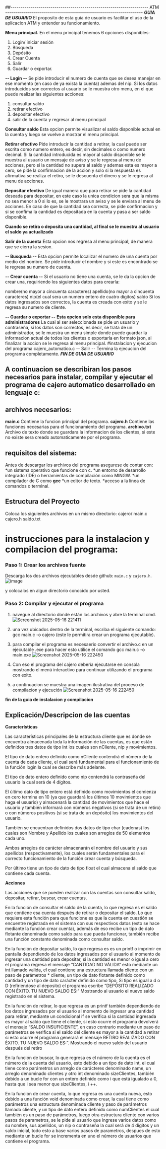 ##--------------------------------------------------------------------- ATM ---------------------------------------------------------------------
***GUIA DE USUARIO***
El proposito de esta guia de usuario es facilitar el uso de la aplicacion ATM y entender su funcionamiento.

**Menu principal.**
En el menu principal tenemos 6 opciones disponibles:
1. Login/ iniciar sesión 
2. Búsqueda
3. Depósito
4. Crear Cuenta
5. Salir
6. Guardar o exportar.

**-- Login --**
Se pide introducir el numero de cuenta que se desea manejar en ese momento (en caso de ya exista la cuenta)
ademas del nip. Si los datos introducidos son correctos
al usuario se le muestra otro menu, en el que puede realizar las siguientes acciones:
1. consultar saldo
2. retirar efectivo
3. depositar efectivo
4. salir de la cuenta y regresar al menu principal

**Consultar saldo**
Esta opcion permite visualizar el saldo disponible actual en la cuenta y luego se vuelve a mostrar el menu principal.

**Retirar efectivo**
Pide introducir la cantidad a retirar, la cual puede ser escrita como numero entero, es decir, sin decimales o como numero decimal. Si la cantidad introducida es mayor al saldo disponible se le muestra al usuario un mensaje de aviso y se le regresa al menu de acciones, pero si la cantidad no supera al saldo y ademas esta es mayor a cero, se pide la confirmacion de la accion y solo si la respuesta es afirmativa se realiza el retiro, se le descuenta el dinero y se le regresa al menu de acciones.

**Depositar efectivo**
De igual manera que para retirar se pide la cantidad deseada para depositar, en este caso la unica condicion sera que la misma no sea menor a 0 si lo es, se le mostrara un aviso y se le enviara al menu de acciones. 
En caso de que la cantidad sea correcta, se pide confirmacion y si se confima la cantidad es depositada en la cuenta y pasa a ser saldo disponible.

**Cuando se retira o deposita una cantidad, al final se le muestra al usuario el saldo ya actualizado**

**Salir de la cuenta**
Esta opcion nos regresa al menu principal, de manera que se cierra la sesion.

**-- Busqueda --**
Esta opcion permite localizar el numero de una cuenta por medio del nombre. Se pide introducir el nombre y si este es encontrado se le regresa su numero de cuenta.

**-- Crear cuenta --**
Si el usuario no tiene una cuenta, se le da la opcion de crear una, requiriendo los siguientes datos para crearla:

nombre(no mayor a cincuenta caracteres)
apellido(no mayor a cincuenta caracteres) 
nip(el cual sera un numero entero de cuatro digitos)
saldo
Si los datos ingresados son correctos, la cuenta es creada con exito y se le regresa su numero de cliente.

**-- Guardar o exportar --**
**Esta opcion solo esta disponible para administradores** 
La cual al ser seleccionada se pide un usuario y contraseña, si los datos son correctos, es decir, se trata de un administrador, se le muestra un menu simple donde puede guardar la informacion actual de todos los clientes o exportarla en formato json, al finalizar la accion se le regresa al menu principal.
#instalacion y ejecucion del programa cajero_automatico.c 
-- Salir --
Termina la ejecucion del programa completamente.
***FIN DE GUIA DE USUARIO***

## A continuacion se describiran los pasos necesarios para instalar, compilar y ejecutar el programa de cajero automatico desarrollado en lenguaje c:

## archivos necesarios: 

**main.c** 
Contiene la funcion principal del programa.
**cajero.h** 
Contiene las funciones necesarias para el funcionamiento del programa.
**archivo.txt** 
Archivo de texto donde se guardara la informacion de los clientes, si este no existe sera creado automaticamente por el programa. 

## requisitos del sistema:

Antes de descargar los archivos del programa asegurese de contar con: 
*un sistema operativo que funcione con c. 
*un entorno de desarrollo integrado (IDE) o herramientas de compilación como MINGW.
*un compilador de C como **gcc**
*un editor de texto. 
*acceso a la linea de comandos o terminal.


## Estructura del Proyecto

Coloca los siguientes archivos en un mismo directorio:
cajero/
main.c
cajero.h
saldo.txt

# instrucciones para la instalacion y compilacion del programa:

### Paso 1: Crear los archivos fuente

Descarga los dos archivos ejecutables desde github: `main.c` y `cajero.h`.
![image](https://github.com/user-attachments/assets/7d7b6c00-a4a6-4fdb-bfd2-2026b3572341)

y colocalos en algun directorio conocido por usted. 

### Paso 2: Compilar y ejecutar el programa

 1. navegue al directorio donde están los archivos y abre la terminal cmd.
    ![Screenshot 2025-05-16 221411](https://github.com/user-attachments/assets/60dd8353-5d93-4e18-9a5d-64a4d9f301bd)

 2.  una vez ubicados dentro de la terminal, escriba el siguiente comando: gcc main.c -o cajero (este le permitira crear un programa ejecutable).
 3. para compilar el programa es necesaerio convertir el archivo.c en un ejecutable .exe para hacer esto utilice el comando gcc main.c -o main.exe
    ![Screenshot 2025-05-16 222450](https://github.com/user-attachments/assets/b791f20f-c7fa-4591-a05a-a6c3675bd187)

 4. Con eso el programa del cajero debería ejecutarse en consola mostrando el menú interactivo para continuar utilizando el programa con exito.
 5. a continuacion se muestra una imagen ilustrativa del proceso de compilacion y ejecución
 ![Screenshot 2025-05-16 222450](https://github.com/user-attachments/assets/2bca221c-ed95-4c98-a966-8ceaed596c48)

  **fin de la guia de instalacion y compilacion**
  
## **Explicación/Descripcion de las cuentas**

**Características**

Las características principales de la estructura cliente que es donde se encuentra almacenada toda la información de las cuentas, es que están definidos tres datos de tipo int los cuales son nCliente, nip y movimientos.

El tipo de dato entero definido como nCliente contendrá el número de la cuenta de cada cliente, el cual será fundamental para el funcionamiento de la función login la cual se describe más adelante.

El tipo de dato entero definido como nip contendrá la contraseña del usuario la cual será de 4 dígitos.

El último dato de tipo entero está definido como movimientos el comienza en cero termina en 10 (ya que guardará los últimos 10 movimientos que haga el usuario) y almacenará la cantidad de movimientos que hace el usuario y también informará con números negativos (si se trata de un retiro) o con números positivos (si se trata de un depósito) los movimientos del usuario.

También se encuentran definidos dos datos de tipo char (cadenas) los cuales son Nombre y Apellido los cuales son arreglos de 50 elementos cada uno. 

Ambos arreglos de carácter almacenarán el nombre del usuario y sus apellidos (respectivamente), los cuales serán fundamentales para el correcto funcionamiento de la función crear cuenta y búsqueda.

Por último tiene un tipo de dato de tipo float el cual almacena el saldo que contiene cada cuenta.

**Acciones**

Las acciones que se pueden realizar con las cuentas son consultar saldo, depositar, retirar, buscar, crear cuentas.

En la función de consultar el saldo de la cuenta, lo que regresa es el saldo que contiene esa cuenta después de retirar o depositar el saldo. Lo que requiere esta función para que funcione es que la cuenta en cuestión se encuentre registrada en el sistema con sus respectivos datos (esto se hace mediante la función crear cuenta), además de eso recibe un tipo de dato flotante denominada como saldo para que pueda funcionar, también recibe una función constante denominada como consultar saldo.

En la función de depositar saldo, lo que regresa es es un printf o imprimir en pantalla dependiendo de los datos ingresados por el usuario al momento de ingresar una cantidad para depositar, si la cantidad es menor o igual a cero el programa regresa el mensaje “CANTIDAD NO VÁLIDA” esto mediante un int llamado valida, el cual contiene una estructura llamada cliente con un paso de parámetros * cliente, un tipo de dato flotante definido como cantidad y un tipo de dato carácter definido como tipo, Si tipo es igual a d o D (refiriendose al deposito) el programa escribe “DEPÓSITO REALIZADO CON ÉXITO. TU NUEVO SALDO ES:” Mostrando al usuario el nuevo saldo registrado en el sistema.

En la función de retirar, lo que regresa es un printf también dependiendo de los datos ingresados por el usuario al momento de ingresar una cantidad para retirar, mediante un condicional if se verifica si la cantidad ingresada es mayor al saldo que tiene el cliente, si esto ocurre el programa devolverá el mensaje “SALDO INSUFICIENTE”, en caso contrario mediante un paso de parámetros se verifica si el saldo del cliente es mayor a la cantidad a retirar si esto ocurre el programa generará el mensaje RETIRO REALIZADO CON ÉXITO. TU NUEVO SALDO ES:”. Mostrando el nuevo saldo del usuario después del retiro

En la función de buscar, lo que regresa es el número de la cuenta es el número de la cuenta del usuario, esto debido a un tipo de dato int, el cual tiene como parámetros un arreglo de carácteres denominado name, un arreglo denominado clientes y otro int denominado sizeClientes, también debido a un bucle for con un entero definido como i que está igualado a 0, hasta que i sea menor que sizeClientes, i ++.

En la función de crear cuenta, lo que regresa es una cuenta nueva, esto debido a una función void denominada como crear, la cual tiene como parámetros una estructura  denominada cliente y paso de parámetros llamado cliente, y un tipo de dato entero definido como numClientes el cual también es un paso de parámetros, luego otra estructura cliente con varios pasos de parametros, se le pide al usuario que ingrese varios datos como su nombre, sus apellidos, un nip o contraseña la cual será de 4 dígitos y un saldo inicial, todo esto a base varios pasos de parametros, despues de esto mediante un bucle for se incrementa en uno el número de usuarios que contiene el programa. 


